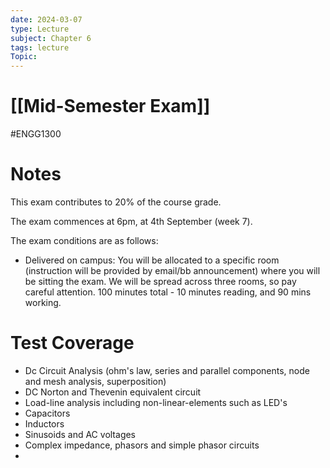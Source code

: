 ```yaml
---
date: 2024-03-07
type: Lecture
subject: Chapter 6
tags: lecture
Topic: 
---
```

# [[Mid-Semester Exam]]
#ENGG1300
# Notes

This exam contributes to 20% of the course grade.

The exam commences at 6pm, at 4th September (week 7).

The exam conditions are as follows:
- Delivered on campus: You will be allocated to a specific room (instruction will be provided by email/bb announcement) where you will be sitting the exam. We will be spread across three rooms, so pay careful attention.
100 minutes total - 10 minutes reading, and 90 mins working.

# Test Coverage

- Dc Circuit Analysis (ohm's law, series and parallel components, node and mesh analysis, superposition)
- DC Norton and Thevenin equivalent circuit
- Load-line analysis including non-linear-elements such as LED's
- Capacitors
- Inductors
- Sinusoids and AC voltages
- Complex impedance, phasors and simple phasor circuits
- 
